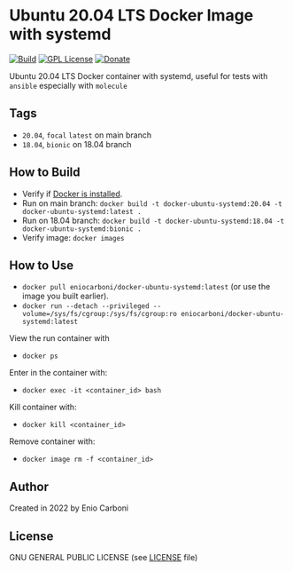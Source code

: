 # Ubuntu 20.04 LTS Docker Image with systemd

[![Build](https://github.com/eniocarboni/docker-ubuntu-systemd/actions/workflows/build.yml/badge.svg?branch=main)](https://github.com/eniocarboni/docker-ubuntu-systemd/actions/workflows/build.yml) [![GPL License](https://img.shields.io/badge/license-GPL-blue.svg)](https://www.gnu.org/licenses/) [![Donate](https://img.shields.io/badge/Donate-PayPal-green.svg)](https://www.paypal.me/EnioCarboni)

Ubuntu 20.04 LTS Docker container with systemd, useful for tests with `ansible` especially with `molecule`

## Tags

  - `20.04`, `focal` `latest` on main branch
  - `18.04`, `bionic` on 18.04 branch


## How to Build

  * Verify if [Docker is installed](https://docs.docker.com/install/).
  * Run on main branch: `docker build -t docker-ubuntu-systemd:20.04 -t docker-ubuntu-systemd:latest .`
  * Run on 18.04 branch: `docker build -t docker-ubuntu-systemd:18.04 -t docker-ubuntu-systemd:bionic .`
  * Verify image: `docker images`

## How to Use

  * `docker pull eniocarboni/docker-ubuntu-systemd:latest` (or use the image you built earlier).
  * `docker run --detach --privileged --volume=/sys/fs/cgroup:/sys/fs/cgroup:ro eniocarboni/docker-ubuntu-systemd:latest`

View the run container with

  * `docker ps`

Enter in the container with:

  * `docker exec -it <container_id> bash`

Kill container with:

  * `docker kill <container_id>`

Remove container with:

  * `docker image rm -f <container_id>` 

## Author

Created in 2022 by Enio Carboni

## License

GNU GENERAL PUBLIC LICENSE (see [LICENSE](LICENSE) file)
